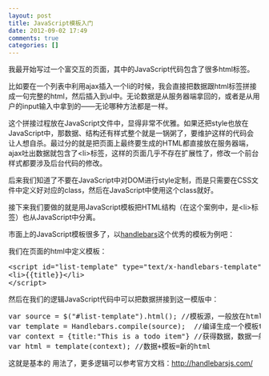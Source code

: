 ```yaml
---
layout: post
title: JavaScript模板入门
date: 2012-09-02 17:49
comments: true
categories: []
---
```

我最开始写过一个富交互的页面，其中的JavaScript代码包含了很多html标签。

比如要在一个列表中利用ajax插入一个li的时候，我会直接把数据跟html标签拼接成一句完整的html，然后插入到ul中。无论数据是从服务器端拿回的，或者是从用户的input输入中拿到的——无论哪种方法都是一样。<!--more-->

这个拼接过程放在JavaScript文件中，显得非常不优雅。如果还把style也放在JavaScript中，那数据、结构还有样式整个就是一锅粥了，要维护这样的代码会让人想自杀。最过分的就是把页面上最终要生成的HTML都直接放在服务器端，ajax吐出数据就包含了&lt;li&gt;标签，这样的页面几乎不存在扩展性了，修改一个前台样式都要涉及后台代码的修改。

后来我们知道了不要在JavaScript中对DOM进行style定制，而是只需要在CSS文件中定义好对应的class，然后在JavaScript中使用这个class就好。

接下来我们要做的就是用JavaScript模板把HTML结构（在这个案例中，是&lt;li&gt;标签）也从JavaScript中分离。

市面上的JavaScript模板很多了，以<a href="http://handlebarsjs.com/">handlebars</a>这个优秀的模板为例吧：

我们在页面的html中定义模板：
<pre>&lt;script id="list-template" type="text/x-handlebars-template"&gt;
&lt;li&gt;{{title}}&lt;/li&gt;
&lt;/script&gt;</pre>
然后在我们的逻辑JavaScript代码中可以把数据拼接到这一模版中：
<pre>var source = $("#list-template").html(); //模板源，一般放在html的script中，这里我们使用jQuery，也可以使用其它方法直接获得内容字符串
var template = Handlebars.compile(source);  //编译生成一个模板template
var context = {title:"This is a todo item"} //获得数据，数据一般从ajax或者input中取得
var html = template(context); //数据+模板=新的html</pre>
这就是基本的 用法了，更多逻辑可以参考官方文档：<a href="http://handlebarsjs.com/">http://handlebarsjs.com/</a>
